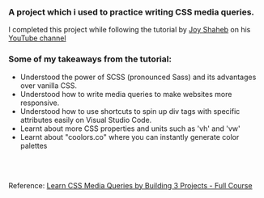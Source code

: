 ### A project which i used to practice writing CSS media queries.


<p>I completed this project while following the tutorial by <a href="https://github.com/JoyShaheb">Joy Shaheb</a> on his <a href="https://www.youtube.com/channel/UCHG7IJuST_BXJkne-0u0Xtw">YouTube channel</a> </p>

<h3>Some of my takeaways from the tutorial:</h3>

<ul>
<li> Understood the power of SCSS (pronounced Sass) and its advantages over vanilla CSS.
<li> Understood how to write media queries to make websites more responsive.
<li> Understood how to use shortcuts to spin up div tags with specific attributes easily on Visual Studio Code.
<li> Learnt about more CSS properties and units such as 'vh' and 'vw'
<li> Learnt about "coolors.co" where you can instantly generate color palettes
</ul> <br><br>

Reference: <a href="https://www.youtube.com/watch?v=aook54SsfhY">Learn CSS Media Queries by Building 3 Projects - Full Course</a>
